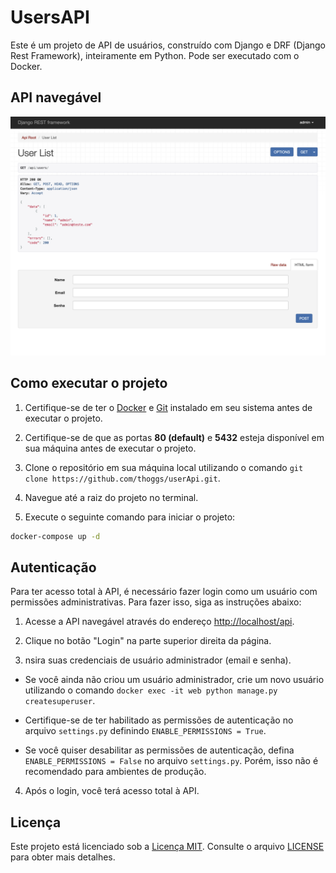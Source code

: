 # UsersAPI

Este é um projeto de API de usuários, construído com Django e DRF (Django Rest Framework), inteiramente em Python. Pode
ser executado com o Docker.

## API navegável

![demo.png](assets/img/demo.png)

## Como executar o projeto

1. Certifique-se de ter o [Docker](https://www.docker.com/products/docker-desktop/) e [Git](https://git-scm.com/book/en/v2/Getting-Started-Installing-Git) instalado em seu sistema antes de executar o projeto.

2. Certifique-se de que as portas **80 (default)** e **5432** esteja disponível em sua máquina antes de executar o projeto.

3. Clone o repositório em sua máquina local utilizando o comando `git clone https://github.com/thoggs/userApi.git`.

4. Navegue até a raiz do projeto no terminal.

5. Execute o seguinte comando para iniciar o projeto:

```bash 
docker-compose up -d
```

## Autenticação

Para ter acesso total à API, é necessário fazer login como um usuário com permissões administrativas. Para fazer isso, siga as instruções abaixo:

1. Acesse a API navegável através do endereço [http://localhost/api](http://localhost/api).

2. Clique no botão "Login" na parte superior direita da página.

3. nsira suas credenciais de usuário administrador (email e senha).

- Se você ainda não criou um usuário administrador, crie um novo usuário utilizando o comando `docker exec -it web python manage.py createsuperuser`.

- Certifique-se de ter habilitado as permissões de autenticação no arquivo `settings.py` definindo `ENABLE_PERMISSIONS = True`.

- Se você quiser desabilitar as permissões de autenticação, defina `ENABLE_PERMISSIONS = False` no arquivo `settings.py`. Porém, isso não é recomendado para ambientes de produção.

4. Após o login, você terá acesso total à API.

## Licença

Este projeto está licenciado sob a [Licença MIT](https://opensource.org/license/mit/). Consulte o
arquivo [LICENSE](./LICENSE) para obter mais detalhes.
